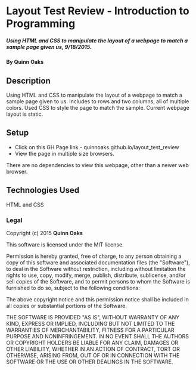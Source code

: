 # Layout Test Review - Introduction to Programming

##### Using HTML and CSS to manipulate the layout of a webpage to match a sample page given us, 9/18/2015.

#### By **Quinn Oaks**

## Description

Using HTML and CSS to manipulate the layout of a webpage to match a sample page given to us. Includes to rows and two columns, all of multiple colors. Used CSS to style the page to match the sample. Current webpage layout is static.

## Setup

* Click on this GH Page link - quinnoaks.github.io/layout_test_review
* View the page in multiple size browsers.

There are no dependencies to view this webpage, other than a newer web browser.

## Technologies Used

HTML and CSS

### Legal

Copyright (c) 2015 **Quinn Oaks**

This software is licensed under the MIT license.

Permission is hereby granted, free of charge, to any person obtaining a copy
of this software and associated documentation files (the "Software"), to deal
in the Software without restriction, including without limitation the rights
to use, copy, modify, merge, publish, distribute, sublicense, and/or sell
copies of the Software, and to permit persons to whom the Software is
furnished to do so, subject to the following conditions:

The above copyright notice and this permission notice shall be included in
all copies or substantial portions of the Software.

THE SOFTWARE IS PROVIDED "AS IS", WITHOUT WARRANTY OF ANY KIND, EXPRESS OR
IMPLIED, INCLUDING BUT NOT LIMITED TO THE WARRANTIES OF MERCHANTABILITY,
FITNESS FOR A PARTICULAR PURPOSE AND NONINFRINGEMENT. IN NO EVENT SHALL THE
AUTHORS OR COPYRIGHT HOLDERS BE LIABLE FOR ANY CLAIM, DAMAGES OR OTHER
LIABILITY, WHETHER IN AN ACTION OF CONTRACT, TORT OR OTHERWISE, ARISING FROM,
OUT OF OR IN CONNECTION WITH THE SOFTWARE OR THE USE OR OTHER DEALINGS IN
THE SOFTWARE.
